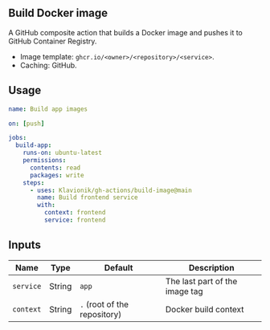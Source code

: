 ## Build Docker image

A GitHub composite action that builds a Docker image and pushes it to GitHub Container
Registry.

* Image template: `ghcr.io/<owner>/<repository>/<service>`.
* Caching: GitHub.

## Usage

```yaml
name: Build app images

on: [push]

jobs:
  build-app:
    runs-on: ubuntu-latest
    permissions:
      contents: read
      packages: write
    steps:
      - uses: Klavionik/gh-actions/build-image@main
        name: Build frontend service
        with:
          context: frontend
          service: frontend
```

## Inputs

| Name        | Type   | Default                      | Description                     |
|-------------|--------|------------------------------|---------------------------------|
| `service`   | String | `app`                        | The last part of the image tag  |
| `context`   | String | `.` (root of the repository) | Docker build context            |
